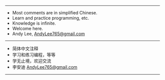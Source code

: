 
----
* Most comments are in simplified Chinese.
* Learn and practice programming, etc.
* Knowledge is infinite.
* Welcome here.
* Andy Lee, AndyLee765@gmail.com
----
* 简体中文注释
* 学习和练习编程，等等
* 学无止境，欢迎交流
* 李安迪 AndyLee765@gmail.com
----
